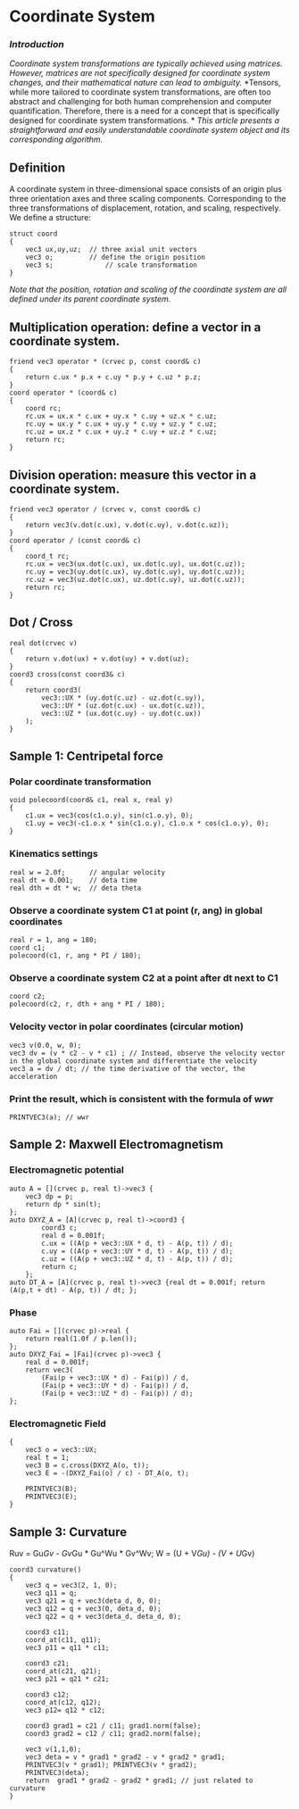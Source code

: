 # Coordinate System

### *Introduction*
*Coordinate system transformations are typically achieved using matrices. However, matrices are not specifically designed for coordinate system changes, and their mathematical nature can lead to ambiguity.*
*Tensors, while more tailored to coordinate system transformations, are often too abstract and challenging for both human comprehension and computer quantification. Therefore, there is a need for a concept that is specifically designed for coordinate system transformations. *
*This article presents a straightforward and easily understandable coordinate system object and its corresponding algorithm.*
## Definition
A coordinate system in three-dimensional space consists of an origin plus three orientation axes and three scaling components. Corresponding to the three transformations of displacement, rotation, and scaling, respectively.
We define a structure:
````
struct coord
{
    vec3 ux,uy,uz; 	// three axial unit vectors
    vec3 o; 		// define the origin position
    vec3 s; 	        // scale transformation
}
````
*Note that the position, rotation and scaling of the coordinate system are all defined under its parent coordinate system.*
## Multiplication operation: define a vector in a coordinate system.
```
friend vec3 operator * (crvec p, const coord& c)
{
    return c.ux * p.x + c.uy * p.y + c.uz * p.z;
}
coord operator * (coord& c)
{
    coord rc;
    rc.ux = ux.x * c.ux + uy.x * c.uy + uz.x * c.uz;
    rc.uy = ux.y * c.ux + uy.y * c.uy + uz.y * c.uz;
    rc.uz = ux.z * c.ux + uy.z * c.uy + uz.z * c.uz;
    return rc;
}
```
## Division operation: measure this vector in a coordinate system.
```
friend vec3 operator / (crvec v, const coord& c)
{
	return vec3(v.dot(c.ux), v.dot(c.uy), v.dot(c.uz));
}
coord operator / (const coord& c)
{
	coord_t rc;
	rc.ux = vec3(ux.dot(c.ux), ux.dot(c.uy), ux.dot(c.uz));
	rc.uy = vec3(uy.dot(c.ux), uy.dot(c.uy), uy.dot(c.uz));
	rc.uz = vec3(uz.dot(c.ux), uz.dot(c.uy), uz.dot(c.uz));
	return rc;
}
```
## Dot / Cross
```
real dot(crvec v)
{
	return v.dot(ux) + v.dot(uy) + v.dot(uz);
}
coord3 cross(const coord3& c)
{
	return coord3(
		vec3::UX * (uy.dot(c.uz) - uz.dot(c.uy)),
		vec3::UY * (uz.dot(c.ux) - ux.dot(c.uz)),
		vec3::UZ * (ux.dot(c.uy) - uy.dot(c.ux))
	);
}
```

## Sample 1: Centripetal force
### Polar coordinate transformation
````
void polecoord(coord& c1, real x, real y)
{
    c1.ux = vec3(cos(c1.o.y), sin(c1.o.y), 0);
    c1.uy = vec3(-c1.o.x * sin(c1.o.y), c1.o.x * cos(c1.o.y), 0);
}
````
### Kinematics settings
````
real w = 2.0f; 		// angular velocity
real dt = 0.001; 	// deta time
real dth = dt * w; 	// deta theta
````

### Observe a coordinate system C1 at point (r, ang) in global coordinates
````
real r = 1, ang = 180;
coord c1;
polecoord(c1, r, ang * PI / 180);
````
### Observe a coordinate system C2 at a point after dt next to C1
````
coord c2;
polecoord(c2, r, dth + ang * PI / 180);
````
### Velocity vector in polar coordinates (circular motion)
````
vec3 v(0.0, w, 0);
vec3 dv = (v * c2 - v * c1) ; // Instead, observe the velocity vector in the global coordinate system and differentiate the velocity
vec3 a = dv / dt; // the time derivative of the vector, the acceleration
````

### Print the result, which is consistent with the formula of w*w*r
````
PRINTVEC3(a); // wwr
````

## Sample 2: Maxwell Electromagnetism
### Electromagnetic potential
```
auto A = [](crvec p, real t)->vec3 {
	vec3 dp = p;
	return dp * sin(t); 
};
auto DXYZ_A = [A](crvec p, real t)->coord3 {
		coord3 c;
		real d = 0.001f;
		c.ux = ((A(p + vec3::UX * d, t) - A(p, t)) / d);
		c.uy = ((A(p + vec3::UY * d, t) - A(p, t)) / d);
		c.uz = ((A(p + vec3::UZ * d, t) - A(p, t)) / d);
		return c;
	};
auto DT_A = [A](crvec p, real t)->vec3 {real dt = 0.001f; return (A(p,t + dt) - A(p, t)) / dt; };
```
### Phase
```
auto Fai = [](crvec p)->real {
	return real(1.0f / p.len()); 
};
auto DXYZ_Fai = [Fai](crvec p)->vec3 {
	real d = 0.001f; 
	return vec3(
		(Fai(p + vec3::UX * d) - Fai(p)) / d,
		(Fai(p + vec3::UY * d) - Fai(p)) / d,
		(Fai(p + vec3::UZ * d) - Fai(p)) / d);
};
```
### Electromagnetic Field
```
{
	vec3 o = vec3::UX;
	real t = 1;
	vec3 B = c.cross(DXYZ_A(o, t));
	vec3 E = -(DXYZ_Fai(o) / c) - DT_A(o, t);

	PRINTVEC3(B);
	PRINTVEC3(E);
}
```
## Sample 3: Curvature
Ruv = Gu*Gv - Gv*Gu * Gu^Wu * Gv^Wv;  W = (U + V*Gu) - (V + U*Gv)
```
coord3 curvature()
{
	vec3 q = vec3(2, 1, 0);
	vec3 q11 = q;
	vec3 q21 = q + vec3(deta_d, 0, 0);
	vec3 q12 = q + vec3(0, deta_d, 0);
	vec3 q22 = q + vec3(deta_d, deta_d, 0);
	
	coord3 c11;
	coord_at(c11, q11);
	vec3 p11 = q11 * c11;

	coord3 c21;
	coord_at(c21, q21);
	vec3 p21 = q21 * c21;

	coord3 c12;
	coord_at(c12, q12);
	vec3 p12= q12 * c12;

	coord3 grad1 = c21 / c11; grad1.norm(false);
	coord3 grad2 = c12 / c11; grad2.norm(false);

	vec3 v(1,1,0);
	vec3 deta = v * grad1 * grad2 - v * grad2 * grad1;
	PRINTVEC3(v * grad1); PRINTVEC3(v * grad2);
	PRINTVEC3(deta);
	return  grad1 * grad2 - grad2 * grad1; // just related to curvature
}
```
